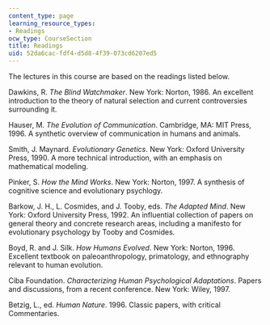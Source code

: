 ```yaml
---
content_type: page
learning_resource_types:
- Readings
ocw_type: CourseSection
title: Readings
uid: 52da6cac-fdf4-d5d8-4f39-073cd6207ed5
---
```


The lectures in this course are based on the readings listed below.

Dawkins, R. _The Blind Watchmaker_. New York: Norton, 1986. An excellent introduction to the theory of natural selection and current controversies surrounding it.

Hauser, M. _The Evolution of Communication_. Cambridge, MA: MIT Press, 1996. A synthetic overview of communication in humans and animals.

Smith, J. Maynard. _Evolutionary Genetics_. New York: Oxford University Press, 1990. A more technical introduction, with an emphasis on mathematical modeling.

Pinker, S. _How the Mind Works_. New York: Norton, 1997. A synthesis of cognitive science and evolutionary psychlogy.

Barkow, J. H., L. Cosmides, and J. Tooby, eds. _The Adapted Mind_. New York: Oxford University Press, 1992. An influential collection of papers on general theory and concrete research areas, including a manifesto for evolutionary psychology by Tooby and Cosmides.

Boyd, R. and J. Silk. _How Humans Evolved_. New York: Norton, 1996. Excellent textbook on paleoanthropology, primatology, and ethnography relevant to human evolution.

Ciba Foundation. _Characterizing Human Psychological Adaptations_. Papers and discussions, from a recent conference. New York: Wiley, 1997.

Betzig, L., ed. _Human Nature_. 1996. Classic papers, with critical Commentaries.